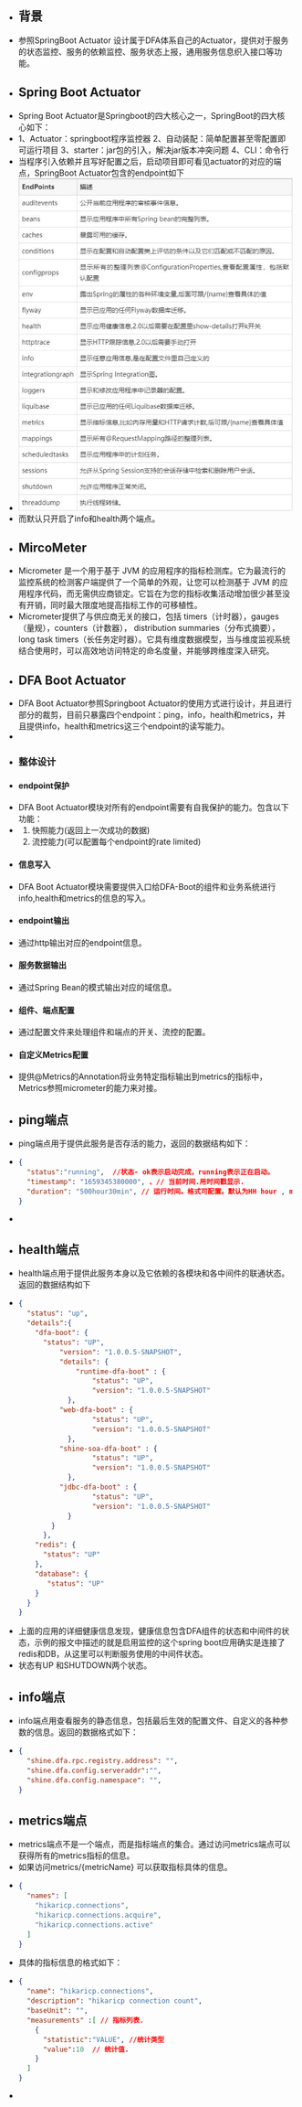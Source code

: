 - ## 背景
- 参照SpringBoot Actuator 设计属于DFA体系自己的Actuator，提供对于服务的状态监控、服务的依赖监控、服务状态上报，通用服务信息织入接口等功能。
- ## Spring Boot Actuator
- Spring Boot Actuator是Springboot的四大核心之一，SpringBoot的四大核心如下：
- 1、Actuator：springboot程序监控器
  2、自动装配：简单配置甚至零配置即可运行项目
  3、starter：jar包的引入，解决jar版本冲突问题
  4、CLI：命令行
- 当程序引入依赖并且写好配置之后，启动项目即可看见actuator的对应的端点，SpringBoot Actuator包含的endpoint如下
- ![image.png](../assets/image_1659342798115_0.png)
- 而默认只开启了info和health两个端点。
- ## MircoMeter
- Micrometer 是一个用于基于 JVM 的应用程序的指标检测库。它为最流行的监控系统的检测客户端提供了一个简单的外观，让您可以检测基于 JVM 的应用程序代码，而无需供应商锁定。它旨在为您的指标收集活动增加很少甚至没有开销，同时最大限度地提高指标工作的可移植性。
- Micrometer提供了与供应商无关的接口，包括 timers（计时器），gauges（量规），counters（计数器）， distribution summaries（分布式摘要）， long task timers（长任务定时器）。它具有维度数据模型，当与维度监视系统结合使用时，可以高效地访问特定的命名度量，并能够跨维度深入研究。
- ## DFA Boot Actuator
- DFA Boot Actuator参照Springboot Actuator的使用方式进行设计，并且进行部分的裁剪，目前只暴露四个endpoint：ping，info，health和metrics，并且提供info，health和metrics这三个endpoint的读写能力。
-
- ### 整体设计
- #### endpoint保护
- DFA Boot Actuator模块对所有的endpoint需要有自我保护的能力。包含以下功能：
- 1. 快照能力(返回上一次成功的数据)
  2. 流控能力(可以配置每个endpoint的rate limited)
- #### 信息写入
- DFA Boot Actuator模块需要提供入口给DFA-Boot的组件和业务系统进行info,health和metrics的信息的写入。
- #### endpoint输出
- 通过http输出对应的endpoint信息。
- #### 服务数据输出
- 通过Spring Bean的模式输出对应的域信息。
- #### 组件、端点配置
- 通过配置文件来处理组件和端点的开关、流控的配置。
- #### 自定义Metrics配置
- 提供@Metrics的Annotation将业务特定指标输出到metrics的指标中，Metrics参照micrometer的能力来对接。
- ## ping端点
- ping端点用于提供此服务是否存活的能力，返回的数据结构如下：
- ```json
  {
    "status":"running",  //状态- ok表示启动完成，running表示正在启动。
    "timestamp": "1659345380000", 、// 当前时间.用时间戳显示.
    "duration": "500hour30min", // 运行时间。格式可配置。默认为HH hour , mm min
  }
  ```
-
- ## health端点
- health端点用于提供此服务本身以及它依赖的各模块和各中间件的联通状态。返回的数据结构如下
- ```json
  {
    "status": "up",
    "details":{
      "dfa-boot": {
      	"status": "UP",
        	"version": "1.0.0.5-SNAPSHOT",
        	"details": {
            	"runtime-dfa-boot" : {
                	"status": "UP",
                	"version": "1.0.0.5-SNAPSHOT"	
              },
            "web-dfa-boot" : {
                	"status": "UP",
                	"version": "1.0.0.5-SNAPSHOT"	
              },
            "shine-soa-dfa-boot" : {
                	"status": "UP",
                	"version": "1.0.0.5-SNAPSHOT"	
              },
            "jdbc-dfa-boot" : {
                	"status": "UP",
                	"version": "1.0.0.5-SNAPSHOT"	
              }
          }
    	},
      "redis": {
        "status": "UP"
      },
      "database": {
         "status": "UP"
      }
    }
  }
  ```
- 上面的应用的详细健康信息发现，健康信息包含DFA组件的状态和中间件的状态，示例的报文中描述的就是启用监控的这个spring boot应用确实是连接了redis和DB，从这里可以判断服务使用的中间件状态。
- 状态有UP 和SHUTDOWN两个状态。
- ## info端点
- info端点用查看服务的静态信息，包括最后生效的配置文件、自定义的各种参数的信息。返回的数据格式如下：
- ```json
  {
    "shine.dfa.rpc.registry.address": "",
    "shine.dfa.config.serveraddr":"",
    "shine.dfa.config.namespace": "",
  }
  ```
- ## metrics端点
- metrics端点不是一个端点，而是指标端点的集合。通过访问metrics端点可以获得所有的metrics指标的信息。
- 如果访问metrics/{metricName} 可以获取指标具体的信息。
- ```json
  {
    "names": [
      "hikaricp.connections",
      "hikaricp.connections.acquire",
      "hikaricp.connections.active"
    ]
  }
  ```
- 具体的指标信息的格式如下：
- ```json
  {
    "name": "hikaricp.connections",
    "description": "hikaricp connection count",
    "baseUnit": "",
    "measurements" :[ // 指标列表.
      {
        "statistic":"VALUE", //统计类型
        "value":10  // 统计值.
      }
    ]
  }
  ```
-